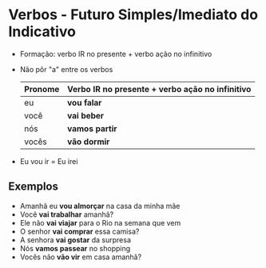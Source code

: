 # Verbos - Futuro Simples/Imediato do Indicativo

* Formação: verbo IR no presente + verbo ação no infinitivo
* Não pôr "a" entre os verbos

  | Pronome | Verbo IR no presente + verbo ação no infinitivo |
  | --      | --                                              |
  | eu      | **vou falar**                                   |
  | você    | **vai beber**                                   |
  | nós     | **vamos partir**                                |
  | vocês   | **vão dormir**                                  |

* Eu vou ir = Eu irei

## Exemplos

* Amanhã eu **vou almorçar** na casa da minha mãe
* Você **vai trabalhar** amanhã?
* Ele não **vai viajar** para o Rio na semana que vem
* O senhor **vai comprar** essa camisa?
* A senhora **vai gostar** da surpresa
* Nós **vamos passear** no shopping
* Vocês não **vão vir** em casa amanhã?
